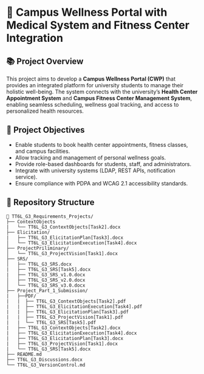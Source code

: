 # 🏥 Campus Wellness Portal with Medical System and Fitness Center Integration

## 📚 Project Overview

This project aims to develop a **Campus Wellness Portal (CWP)** that provides an integrated platform for university students to manage their holistic well-being. The system connects with the university’s **Health Center Appointment System** and **Campus Fitness Center Management System**, enabling seamless scheduling, wellness goal tracking, and access to personalized health resources.

## 🎯 Project Objectives

- Enable students to book health center appointments, fitness classes, and campus facilities.
- Allow tracking and management of personal wellness goals.
- Provide role-based dashboards for students, staff, and administrators.
- Integrate with university systems (LDAP, REST APIs, notification service).
- Ensure compliance with PDPA and WCAG 2.1 accessibility standards.

## 📂 Repository Structure

```plaintext
📁 TT6L_G3_Requirements_Projects/
├── ContextObjects
|   └── TT6L_G3_ContextObjects[Task2].docx
├── Elicitation/
|   ├── TT6L_G3_ElicitationPlan[Task3].docx
│   └── TT6L_G3_ElicitationExecution[Task4].docx
├── ProjectPriliminary/
│   └── TT6L_G3_ProjectVision[Task1].docx
├── SRS/
│   ├── TT6L_G3_SRS.docx
|   ├── TT6L_G3_SRS[Task5].docx
|   ├── TT6L_G3_SRS_v1.0.docx
│   ├── TT6L_G3_SRS_v2.0.docx
│   └── TT6L_G3_SRS_v3.0.docx
├── Project_Part_1_Submission/
|   ├──PDF/
|   |  ├── TT6L_G3_ContextObjects[Task2].pdf
|   |  ├── TT6L_G3_ElicitationExecution[Task4].pdf
|   |  ├── TT6L_G3_ElicitationPlan[Task3].pdf
|   |  ├── TT6L_G3_ProjectVision[Task1].pdf
|   |  └── TT6L_G3_SRS[Task5].pdf
|   ├── TT6L_G3_ContextObjects[Task2].docx
|   ├── TT6L_G3_ElicitationExecution[Task4].docx
|   ├── TT6L_G3_ElicitationPlan[Task3].docx
|   ├── TT6L_G3_ProjectVision[Task1].docx
|   └── TT6L_G3_SRS[Task5].docx
├── README.md
├── TT6L_G3_Discussions.docx
└── TT6L_G3_VersionControl.md
